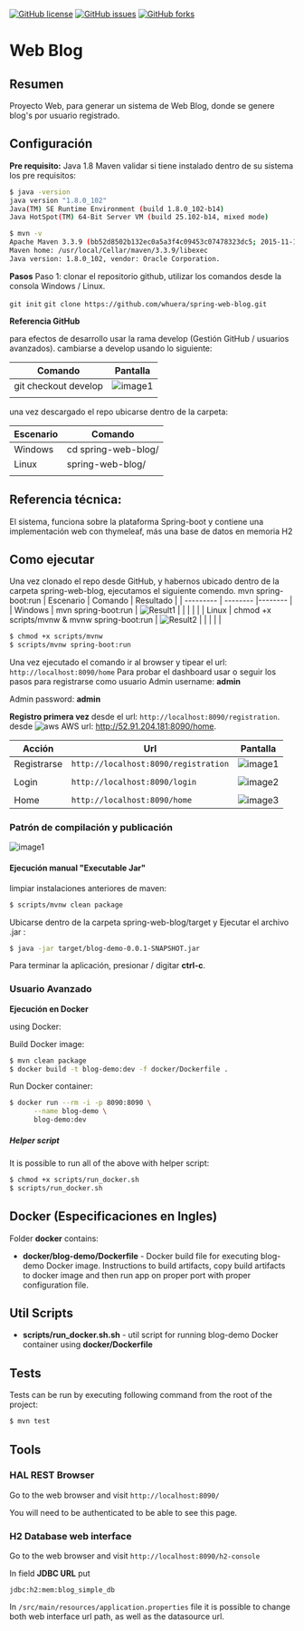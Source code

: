 [![GitHub license](https://img.shields.io/github/license/whuera/spring-web-blog)](https://github.com/whuera/spring-web-blog/blob/main/LICENSE)
[![GitHub issues](https://img.shields.io/github/issues/whuera/spring-web-blog)](https://github.com/whuera/spring-web-blog/issues)
[![GitHub forks](https://img.shields.io/github/forks/whuera/spring-web-blog)](https://github.com/whuera/spring-web-blog/network)


# Web Blog

## Resumen

Proyecto Web, para generar un sistema de Web Blog, donde se genere blog's por usuario registrado.

## Configuración
**Pre requisito:**
Java 1.8
Maven
validar si tiene instalado dentro de su sistema los pre requisitos:

```bash
$ java -version
java version "1.8.0_102"
Java(TM) SE Runtime Environment (build 1.8.0_102-b14)
Java HotSpot(TM) 64-Bit Server VM (build 25.102-b14, mixed mode)
```

```bash
$ mvn -v
Apache Maven 3.3.9 (bb52d8502b132ec0a5a3f4c09453c07478323dc5; 2015-11-10T16:41:47+00:00)
Maven home: /usr/local/Cellar/maven/3.3.9/libexec
Java version: 1.8.0_102, vendor: Oracle Corporation.
```

**Pasos**
Paso 1: clonar el repositorio github, utilizar los comandos desde la consola Windows / Linux.

``git init``
``git clone https://github.com/whuera/spring-web-blog.git``

**Referencia GitHub**

para efectos de desarrollo usar la rama develop (Gestión GitHub / usuarios avanzados).
cambiarse a develop usando lo siguiente:

| Comando |  Pantalla  |
| --------- | -------- |
| git checkout develop | ![image1](https://github.com/whuera/assets/blob/main/2020-11-16%2020_51_53-Git%20Graph%20-%20spring-web-blog%20-%20Visual%20Studio%20Code.png) |
| | |


una vez descargado el repo ubicarse dentro de la carpeta:

| Escenario |  Comando  |
| --------- | -------- |
| Windows | cd spring-web-blog/ |
| Linux | spring-web-blog/ |
| | |

## Referencia técnica:

El sistema, funciona sobre la plataforma Spring-boot y contiene una implementación web con thymeleaf, más una base de datos en memoria H2

## Como ejecutar

Una vez clonado el repo desde GitHub, y habernos ubicado dentro de la carpeta spring-web-blog, ejecutamos el siguiente comendo.
mvn spring-boot:run
| Escenario |  Comando  | Resultado |
| --------- | -------- |-------- |
| Windows | mvn spring-boot:run | ![Result1](https://github.com/whuera/assets/blob/main/2020-11-16%2020_15_38-Window.png) |
| | | |
| Linux | chmod +x scripts/mvnw & mvnw spring-boot:run | ![Result2](https://github.com/whuera/assets/blob/main/2020-11-16%2020_17_36-Window.png) |
| | | |

```bash
$ chmod +x scripts/mvnw
$ scripts/mvnw spring-boot:run
```

Una vez ejecutado el comando ir al browser y tipear el url: `http://localhost:8090/home`
Para probar el dashboard usar o seguir los pasos para registrarse como usuario
Admin username: **admin**

Admin password: **admin**

**Registro primera vez**
desde el url: `http://localhost:8090/registration`.
desde ![aws](https://img.shields.io/badge/AWS-project-yellowgreen) AWS url: <http://52.91.204.181:8090/home>.

| Acción | Url | Pantalla |
|--------|-----|----------|
| Registrarse | `http://localhost:8090/registration` | ![image1](https://github.com/whuera/assets/blob/main/2020-11-16%2020_27_55-Window.png) |
| | |
| Login | ``http://localhost:8090/login`` | ![image2](https://github.com/whuera/assets/blob/main/2020-11-16%2020_33_50-Window.png) |
| | |
| Home | ``http://localhost:8090/home`` | ![image3](https://github.com/whuera/assets/blob/main/2020-11-16%2020_36_37-Window.png) |

### Patrón de compilación y publicación
![image1](https://github.com/whuera/assets/blob/main/2020-11-16%2023_57_18-Window.png)


#### Ejecución manual "Executable Jar"

limpiar instalaciones anteriores de maven:
```bash
$ scripts/mvnw clean package
``` 

Ubicarse dentro de la carpeta spring-web-blog/target y Ejecutar el archivo .jar :
```bash
$ java -jar target/blog-demo-0.0.1-SNAPSHOT.jar
```

Para terminar la aplicación, presionar / digitar  **ctrl-c**.
### Usuario Avanzado
**Ejecución en Docker**

using Docker:

Build Docker image:
```bash
$ mvn clean package
$ docker build -t blog-demo:dev -f docker/Dockerfile .
```

Run Docker container:
```bash
$ docker run --rm -i -p 8090:8090 \
      --name blog-demo \
      blog-demo:dev
```

##### Helper script

It is possible to run all of the above with helper script:

```bash
$ chmod +x scripts/run_docker.sh
$ scripts/run_docker.sh
```

## Docker (Especificaciones en Ingles)

Folder **docker** contains:

* **docker/blog-demo/Dockerfile** - Docker build file for executing blog-demo Docker image. 
Instructions to build artifacts, copy build artifacts to docker image and then run app on proper port with proper configuration file.

## Util Scripts

* **scripts/run_docker.sh.sh** - util script for running blog-demo Docker container using **docker/Dockerfile**

## Tests

Tests can be run by executing following command from the root of the project:

```bash
$ mvn test
```

## Tools

### HAL REST Browser

Go to the web browser and visit `http://localhost:8090/`

You will need to be authenticated to be able to see this page.

### H2 Database web interface

Go to the web browser and visit `http://localhost:8090/h2-console`

In field **JDBC URL** put 
```
jdbc:h2:mem:blog_simple_db
```

In `/src/main/resources/application.properties` file it is possible to change both
web interface url path, as well as the datasource url.

